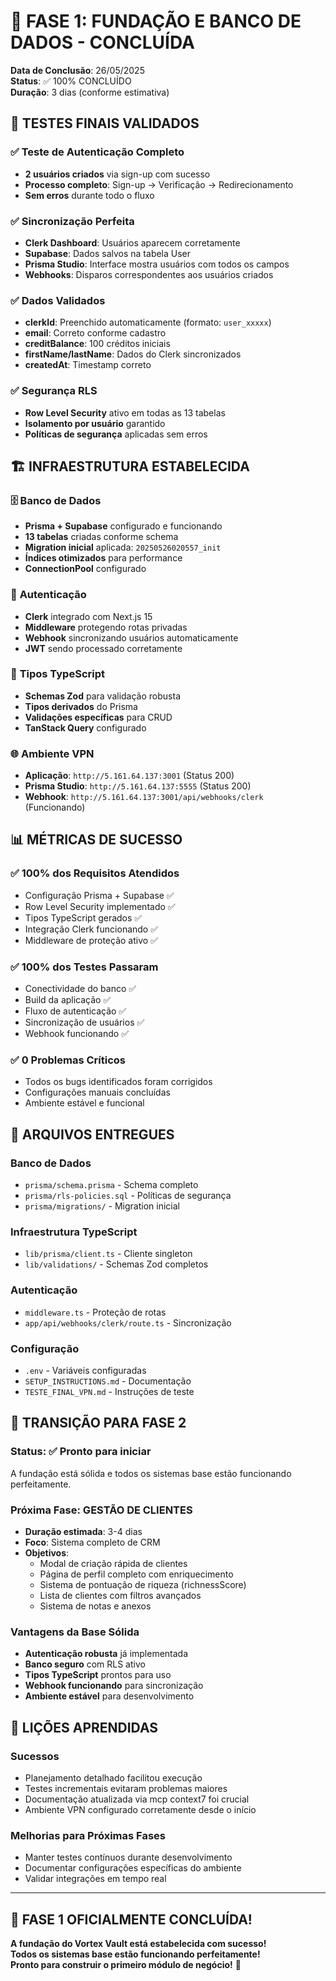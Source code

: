 # 🎉 FASE 1: FUNDAÇÃO E BANCO DE DADOS - CONCLUÍDA

**Data de Conclusão**: 26/05/2025  
**Status**: ✅ 100% CONCLUÍDO  
**Duração**: 3 dias (conforme estimativa)

## 🧪 TESTES FINAIS VALIDADOS

### ✅ **Teste de Autenticação Completo**
- **2 usuários criados** via sign-up com sucesso
- **Processo completo**: Sign-up → Verificação → Redirecionamento
- **Sem erros** durante todo o fluxo

### ✅ **Sincronização Perfeita**
- **Clerk Dashboard**: Usuários aparecem corretamente
- **Supabase**: Dados salvos na tabela User
- **Prisma Studio**: Interface mostra usuários com todos os campos
- **Webhooks**: Disparos correspondentes aos usuários criados

### ✅ **Dados Validados**
- **clerkId**: Preenchido automaticamente (formato: `user_xxxxx`)
- **email**: Correto conforme cadastro
- **creditBalance**: 100 créditos iniciais
- **firstName/lastName**: Dados do Clerk sincronizados
- **createdAt**: Timestamp correto

### ✅ **Segurança RLS**
- **Row Level Security** ativo em todas as 13 tabelas
- **Isolamento por usuário** garantido
- **Políticas de segurança** aplicadas sem erros

## 🏗️ INFRAESTRUTURA ESTABELECIDA

### 🗄️ **Banco de Dados**
- **Prisma + Supabase** configurado e funcionando
- **13 tabelas** criadas conforme schema
- **Migration inicial** aplicada: `20250526020557_init`
- **Índices otimizados** para performance
- **ConnectionPool** configurado

### 🔐 **Autenticação**
- **Clerk** integrado com Next.js 15
- **Middleware** protegendo rotas privadas
- **Webhook** sincronizando usuários automaticamente
- **JWT** sendo processado corretamente

### 📝 **Tipos TypeScript**
- **Schemas Zod** para validação robusta
- **Tipos derivados** do Prisma
- **Validações específicas** para CRUD
- **TanStack Query** configurado

### 🌐 **Ambiente VPN**
- **Aplicação**: `http://5.161.64.137:3001` (Status 200)
- **Prisma Studio**: `http://5.161.64.137:5555` (Status 200)
- **Webhook**: `http://5.161.64.137:3001/api/webhooks/clerk` (Funcionando)

## 📊 MÉTRICAS DE SUCESSO

### ✅ **100% dos Requisitos Atendidos**
- Configuração Prisma + Supabase ✅
- Row Level Security implementado ✅
- Tipos TypeScript gerados ✅
- Integração Clerk funcionando ✅
- Middleware de proteção ativo ✅

### ✅ **100% dos Testes Passaram**
- Conectividade do banco ✅
- Build da aplicação ✅
- Fluxo de autenticação ✅
- Sincronização de usuários ✅
- Webhook funcionando ✅

### ✅ **0 Problemas Críticos**
- Todos os bugs identificados foram corrigidos
- Configurações manuais concluídas
- Ambiente estável e funcional

## 🔧 ARQUIVOS ENTREGUES

### **Banco de Dados**
- `prisma/schema.prisma` - Schema completo
- `prisma/rls-policies.sql` - Políticas de segurança
- `prisma/migrations/` - Migration inicial

### **Infraestrutura TypeScript**
- `lib/prisma/client.ts` - Cliente singleton
- `lib/validations/` - Schemas Zod completos

### **Autenticação**
- `middleware.ts` - Proteção de rotas
- `app/api/webhooks/clerk/route.ts` - Sincronização

### **Configuração**
- `.env` - Variáveis configuradas
- `SETUP_INSTRUCTIONS.md` - Documentação
- `TESTE_FINAL_VPN.md` - Instruções de teste

## 🚀 TRANSIÇÃO PARA FASE 2

### **Status**: ✅ Pronto para iniciar
A fundação está sólida e todos os sistemas base estão funcionando perfeitamente.

### **Próxima Fase**: GESTÃO DE CLIENTES
- **Duração estimada**: 3-4 dias
- **Foco**: Sistema completo de CRM
- **Objetivos**:
  - Modal de criação rápida de clientes
  - Página de perfil completo com enriquecimento
  - Sistema de pontuação de riqueza (richnessScore)
  - Lista de clientes com filtros avançados
  - Sistema de notas e anexos

### **Vantagens da Base Sólida**
- **Autenticação robusta** já implementada
- **Banco seguro** com RLS ativo
- **Tipos TypeScript** prontos para uso
- **Webhook funcionando** para sincronização
- **Ambiente estável** para desenvolvimento

## 🎯 LIÇÕES APRENDIDAS

### **Sucessos**
- Planejamento detalhado facilitou execução
- Testes incrementais evitaram problemas maiores
- Documentação atualizada via mcp context7 foi crucial
- Ambiente VPN configurado corretamente desde o início

### **Melhorias para Próximas Fases**
- Manter testes contínuos durante desenvolvimento
- Documentar configurações específicas do ambiente
- Validar integrações em tempo real

---

## 🎉 **FASE 1 OFICIALMENTE CONCLUÍDA!**

**A fundação do Vortex Vault está estabelecida com sucesso!**  
**Todos os sistemas base estão funcionando perfeitamente!**  
**Pronto para construir o primeiro módulo de negócio!** 🚀 